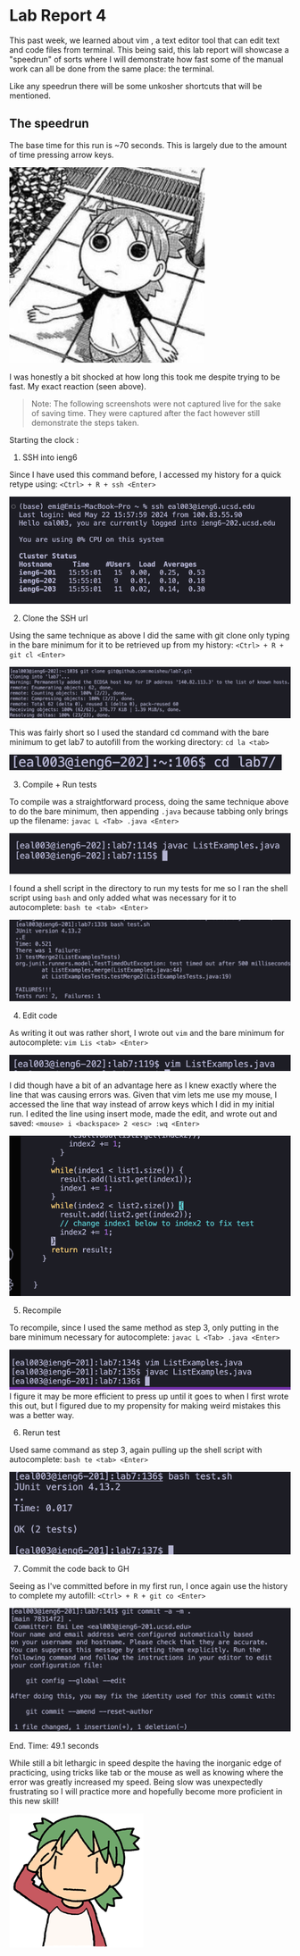 # Lab Report 4

This past week, we learned about vim , a text editor tool that can edit text and code files from terminal. This being said, this lab report will showcase a "speedrun" of sorts where I will demonstrate how fast some of the manual work can all be done from the same place: the terminal. 

Like any speedrun there will be some unkosher shortcuts that will be mentioned.

## The speedrun

The base time for this run is ~70 seconds. This is largely due to the amount of time pressing arrow keys. 

![alt text](image-3.png)

I was honestly a bit shocked at how long this took me despite trying to be fast. My exact reaction (seen above).

> Note: The following screenshots were not captured live for the sake of saving time. They were captured after the fact however still demonstrate the steps taken. 

Starting the clock : 

1. SSH into ieng6

Since I have used this command before, I accessed my history for a quick retype using: 
``<Ctrl> + R + ssh <Enter>`` 

![alt text](images/1LR4.png)

2. Clone the SSH url 

Using the same technique as above I did the same with git clone only typing in the bare minimum for it to be retrieved up from my history: ``<Ctrl> + R + git cl <Enter>`` 

![alt text](images/2LR4.png)

This was fairly short so I used the standard cd command with the bare minimum to get lab7 to autofill from the working directory:  ``cd la <tab>``

![alt text](images/3LR4.png)

3. Compile + Run tests 

To compile was a straightforward process, doing the same technique above to do the bare minimum, then appending ``.java`` because tabbing only brings up the filename: 
``javac L <Tab> .java <Enter>``

![alt text](images/4LR4.png)

I found a shell script in the directory to run my tests for me so I ran the shell script using ``bash`` and only added what was necessary for it to autocomplete: 
``bash te <tab> <Enter>``

![alt text](image.png)

4. Edit code

As writing it out was rather short, I wrote out ``vim`` and the bare minimum for autocomplete: 
``vim Lis <tab> <Enter>``

![alt text](images/7LR4.png)

I did though have a bit of an advantage here as I knew exactly where the line that was causing errors was. Given that vim lets me use my mouse, I accessed the line that way instead of arrow keys which I did in my initial run. I edited the line using insert mode, made the edit, and wrote out and saved: 
``<mouse> i <backspace> 2 <esc> :wq <Enter>``

![alt text](images/8LR4.png)

5. Recompile 

To recompile, since I used the same method as step 3, only putting in the bare minimum necessary for autocomplete: 
``javac L <Tab> .java <Enter>``

![alt text](images/9LR4.png)
I figure it may be more efficient to press up until it goes to when I first wrote this out, but I figured due to my propensity for making weird mistakes this was a better way.

6. Rerun test

Used same command as step 3, again pulling up the shell script with autocomplete: 
``bash te <tab> <Enter>``

![alt text](images/10LR4.png)

7. Commit the code back to GH

Seeing as I've committed before in my first run, I once again use the history to complete my autofill: 
``<Ctrl> + R + git co <Enter>`` 

![alt text](image-1.png)

End. Time: 49.1 seconds 

While still a bit lethargic in speed despite the having the inorganic edge of practicing, using tricks like tab or the mouse as well as knowing where the error was greatly increased my speed. Being slow was unexpectedly frustrating so I will practice more and hopefully become more proficient in this new skill! 

![alt text](image-2.png)
